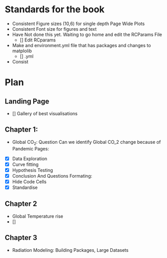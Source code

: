 # Standards for the book 
- Consistent Figure sizes (10,6) for single depth Page Wide Plots
- Consistent Font size for figures and text 
 - Have Not done this yet. Waiting to go home and edit the RCParams File
    - [] Edit RCparams
 - Make and environment.yml file that has packages and changes to matplolib 
    - [] .yml
- Consist


# Plan 
## Landing Page
- [] Gallery of best visualisations
## Chapter 1:
-  Global $\textrm{CO}_2$: Question Can we identify Global CO_2 change because of Pandemic 
Pages:
- [x] Data Exploration
- [x] Curve fitting
- [x] Hypothesis Testing 
- [x] Conclusion And Questions
Formating:
- [x] Hide Code Cells
- [x] Standardise 
## Chapter 2
- Global Temperature rise
- []
## Chapter 3
- Radiation Modeling: Building Packages, Large Datasets  